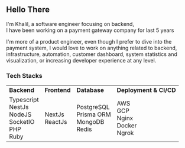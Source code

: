 ## Hello There

I'm Khalil, a software engineer focusing on backend, <br>
I have been working on a payment gateway company for last 5 years

I'm more of a product engineer, even though I prefer to dive into the payment system, I would love to work on anything related to backend, infrastructure, automation, customer dashboard, system statistics and visualization, or increasing developer experience at any level.

### Tech Stacks
<table>
    <tr>
        <td>
            <b>Backend</b>
        </td>
        <td>
            <b>Frontend</b>
        </td>
        <td>
            <b>Database</b>
        </td>
        <td>
            <b>Deployment & CI/CD</b>
        </td>
    </tr>
    <tr>
        <td>
            Typescript<br>
            NestJs<br>
            NodeJS<br>
            SocketIO<br>
            PHP<br>
            Ruby<br>
        </td>
        <td>
            NextJs<br>
            ReactJs<br>
        </td>
        <td>
            PostgreSQL<br>
            Prisma ORM<br>
            MongoDB <br>
            Redis<br>
        </td>
        <td>
            AWS<br>
            GCP<br>
            Nginx<br>
            Docker<br>
            Ngrok<br>
        </td>
    </tr>
</table> 
